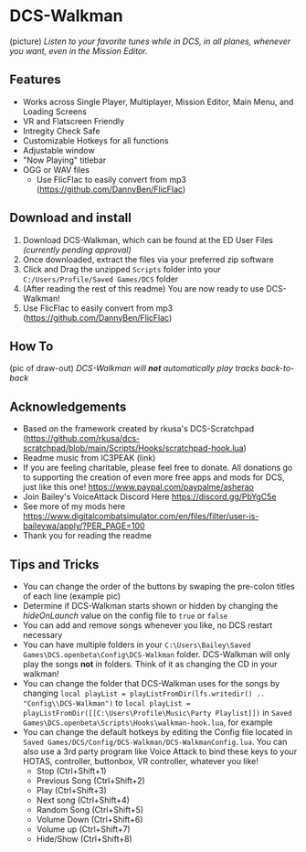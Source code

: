 # DCS-Walkman
(picture)
*Listen to your favorite tunes while in DCS, in all planes, whenever you want, even in the Mission Editor.*
## Features
- Works across Single Player, Multiplayer, Mission Editor, Main Menu, and Loading Screens
- VR and Flatscreen Friendly
- Intregity Check Safe
- Customizable Hotkeys for all functions
- Adjustable window
- "Now Playing" titlebar
- OGG or WAV files
  - Use FlicFlac to easily convert from mp3 (https://github.com/DannyBen/FlicFlac)

## Download and install
1. Download DCS-Walkman, which can be found at the ED User Files *(currently pending approval)*
2. Once downloaded, extract the files via your preferred zip software
3. Click and Drag the unzipped `Scripts` folder into your `C:/Users/Profile/Saved Games/DCS` folder
4. (After reading the rest of this readme) You are now ready to use DCS-Walkman!
5. Use FlicFlac to easily convert from mp3 (https://github.com/DannyBen/FlicFlac)
## How To
(pic of draw-out)
*DCS-Walkman will **not** automatically play tracks back-to-back*

## Acknowledgements
- Based on the framework created by rkusa's DCS-Scratchpad (https://github.com/rkusa/dcs-scratchpad/blob/main/Scripts/Hooks/scratchpad-hook.lua)
- Readme music from IC3PEAK (link)
- If you are feeling charitable, please feel free to donate. All donations go to supporting the creation of even more free apps and mods for DCS, just like this one! https://www.paypal.com/paypalme/asherao
- Join Bailey's VoiceAttack Discord Here https://discord.gg/PbYgC5e
- See more of my mods here https://www.digitalcombatsimulator.com/en/files/filter/user-is-baileywa/apply/?PER_PAGE=100
- Thank you for reading the readme

## Tips and Tricks
- You can change the order of the buttons by swaping the pre-colon titles of each line (example pic)
- Determine if DCS-Walkman starts shown or hidden by changing the *hideOnLaunch* value on the config file to `true` or `false`
- You can add and remove songs whenever you like, no DCS restart necessary
- You can have multiple folders in your `C:\Users\Bailey\Saved Games\DCS.openbeta\Config\DCS-Walkman` folder. DCS-Walkman will only play the songs **not** in folders. Think of it as changing the CD in your walkman!
- You can change the folder that DCS-Walkman uses for the songs by changing `local playList = playListFromDir(lfs.writedir() .. "Config\\DCS-Walkman")` to `local playList = playListFromDir([[C:\Users\Profile\Music\Party Playlist]])` in `Saved Games\DCS.openbeta\Scripts\Hooks\walkman-hook.lua`, for example
- You can change the default hotkeys by editing the Config file located in `Saved Games/DCS/Config/DCS-Walkman/DCS-WalkmanConfig.lua`. You can also use a 3rd party program like Voice Attack to bind these keys to your HOTAS, controller, buttonbox, VR controller, whatever you like!
  - Stop (Ctrl+Shift+1)
  - Previous Song (Ctrl+Shift+2)
  - Play (Ctrl+Shift+3)
  - Next song (Ctrl+Shift+4)
  - Random Song (Ctrl+Shift+5)
  - Volume Down (Ctrl+Shift+6)
  - Volume up (Ctrl+Shift+7)
  - Hide/Show (Ctrl+Shift+8)
